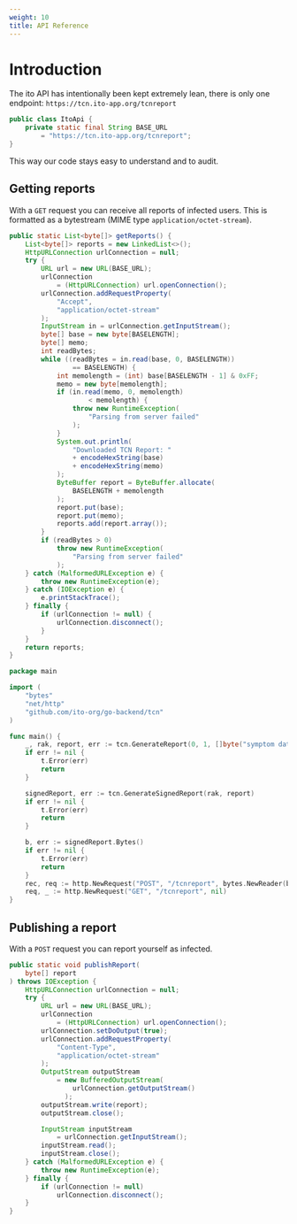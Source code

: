 ```yaml
---
weight: 10
title: API Reference
---
```


# Introduction

The ito API has intentionally been kept extremely lean, there is only one endpoint: `https://tcn.ito-app.org/tcnreport`

```java
public class ItoApi {
	private static final String BASE_URL
		= "https://tcn.ito-app.org/tcnreport";
}
```

This way our code stays easy to understand and to audit.

## Getting reports

With a `GET` request you can receive all reports of infected users. This is formatted as a bytestream (MIME type `application/octet-stream`).

```java
public static List<byte[]> getReports() {
	List<byte[]> reports = new LinkedList<>();
	HttpURLConnection urlConnection = null;
	try {
		URL url = new URL(BASE_URL);
		urlConnection
			= (HttpURLConnection) url.openConnection();
		urlConnection.addRequestProperty(
			"Accept",
			"application/octet-stream"
		);
		InputStream in = urlConnection.getInputStream();
		byte[] base = new byte[BASELENGTH];
		byte[] memo;
		int readBytes;
		while ((readBytes = in.read(base, 0, BASELENGTH))
				== BASELENGTH) {
			int memolength = (int) base[BASELENGTH - 1] & 0xFF;
			memo = new byte[memolength];
			if (in.read(memo, 0, memolength)
					< memolength) {
				throw new RuntimeException(
					"Parsing from server failed"
				);
			}
			System.out.println(
				"Downloaded TCN Report: "
				+ encodeHexString(base)
				+ encodeHexString(memo)
			);
			ByteBuffer report = ByteBuffer.allocate(
				BASELENGTH + memolength
			);
			report.put(base);
			report.put(memo);
			reports.add(report.array());
		}
		if (readBytes > 0)
			throw new RuntimeException(
				"Parsing from server failed"
			);
	} catch (MalformedURLException e) {
		throw new RuntimeException(e);
	} catch (IOException e) {
		e.printStackTrace();
	} finally {
		if (urlConnection != null) {
			urlConnection.disconnect();
		}
	}
	return reports;
}
```

```go
package main

import (
	"bytes"
	"net/http"
	"github.com/ito-org/go-backend/tcn"
)

func main() {
	_, rak, report, err := tcn.GenerateReport(0, 1, []byte("symptom data"))
	if err != nil {
		t.Error(err)
		return
	}

	signedReport, err := tcn.GenerateSignedReport(rak, report)
	if err != nil {
		t.Error(err)
		return
	}

	b, err := signedReport.Bytes()
	if err != nil {
		t.Error(err)
		return
	}
	rec, req := http.NewRequest("POST", "/tcnreport", bytes.NewReader(b))
	req, _ := http.NewRequest("GET", "/tcnreport", nil)
}
```

## Publishing a report

With a `POST` request you can report yourself as infected.

```java
public static void publishReport(
	byte[] report
) throws IOException {
	HttpURLConnection urlConnection = null;
	try {
		URL url = new URL(BASE_URL);
		urlConnection
			= (HttpURLConnection) url.openConnection();
		urlConnection.setDoOutput(true);
		urlConnection.addRequestProperty(
			"Content-Type",
			"application/octet-stream"
		);
		OutputStream outputStream
			= new BufferedOutputStream(
				urlConnection.getOutputStream()
			  );
		outputStream.write(report);
		outputStream.close();

		InputStream inputStream
			= urlConnection.getInputStream();
		inputStream.read();
		inputStream.close();
	} catch (MalformedURLException e) {
		throw new RuntimeException(e);
	} finally {
		if (urlConnection != null)
			urlConnection.disconnect();
	}
}
```